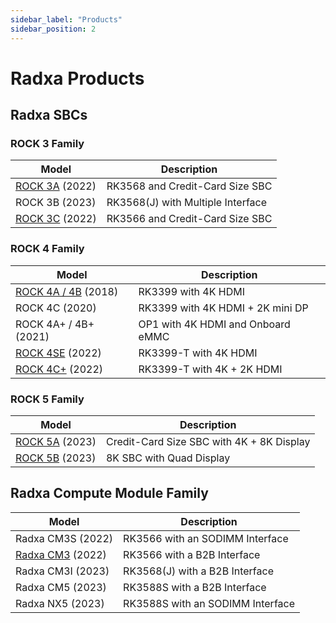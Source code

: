 ```yaml
---
sidebar_label: "Products"
sidebar_position: 2
---
```


# Radxa Products

## Radxa SBCs

### ROCK 3 Family

| Model                            | Description                       |
| -------------------------------- | --------------------------------- |
| [ROCK 3A](/rock3/rock3a/) (2022) | RK3568 and Credit-Card Size SBC   |
| ROCK 3B (2023)                   | RK3568(J) with Multiple Interface |
| [ROCK 3C](/rock3/rock3c/) (2022) | RK3566 and Credit-Card Size SBC   |

### ROCK 4 Family

| Model                                  | Description                       |
| -------------------------------------- | --------------------------------- |
| [ROCK 4A / 4B](/rock4/rock4ab/) (2018) | RK3399 with 4K HDMI               |
| ROCK 4C (2020)                         | RK3399 with 4K HDMI + 2K mini DP  |
| ROCK 4A+ / 4B+ (2021)                  | OP1 with 4K HDMI and Onboard eMMC |
| [ROCK 4SE](/rock4/rock4se/) (2022)     | RK3399-T with 4K HDMI             |
| [ROCK 4C+](/rock4/rock4c+/) (2022)     | RK3399-T with 4K + 2K HDMI        |

### ROCK 5 Family

| Model                            | Description                               |
| -------------------------------- | ----------------------------------------- |
| [ROCK 5A](/rock5/rock5a/) (2023) | Credit-Card Size SBC with 4K + 8K Display |
| [ROCK 5B](/rock5/rock5b/) (2023) | 8K SBC with Quad Display                  |

## Radxa Compute Module Family

| Model                                    | Description                      |
| ---------------------------------------- | -------------------------------- |
| Radxa CM3S (2022)                        | RK3566 with an SODIMM Interface  |
| [Radxa CM3](/compute-module/cm3/) (2022) | RK3566 with a B2B Interface      |
| Radxa CM3I (2023)                        | RK3568(J) with a B2B Interface   |
| Radxa CM5 (2023)                         | RK3588S with a B2B Interface     |
| Radxa NX5 (2023)                         | RK3588S with an SODIMM Interface |

